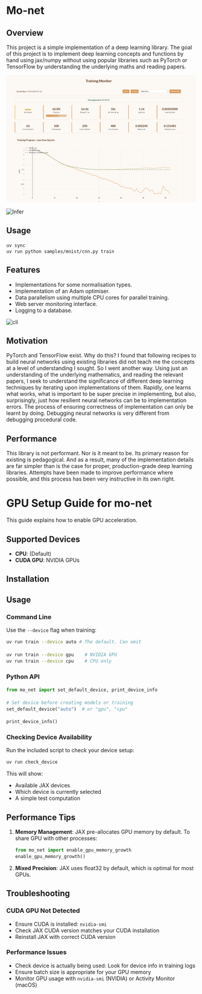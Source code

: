 # Mo-net

## Overview

This project is a simple implementation of a deep learning library. The goal of
this project is to implement deep learning concepts and functions by hand using
jax/numpy without using popular libraries such as PyTorch or TensorFlow by
understanding the underlying maths and reading papers.

![Dashboard](/assets/dashboard.png)

![Infer](/assets/after-grokking.png)

## Usage

```shell
uv sync
uv run python samples/mnist/cnn.py train
```

## Features

- Implementations for some normalisation types.
- Implementation of an Adam optimiser.
- Data parallelism using multiple CPU cores for parallel training.
- Web server monitoring interface.
- Logging to a database.

![cli](./assets/cli-interface.png)

## Motivation

PyTorch and TensorFlow exist. Why do this? I found that following recipes to
build neural networks using existing libraries did not teach me the concepts at
a level of understanding I sought. So I went another way. Using just an
understanding of the underlying mathematics, and reading the relevant papers, I
seek to understand the significance of different deep learning techniques by
iterating upon implementations of them. Rapidly, one learns what works, what is
important to be super precise in implementing, but also, surprisingly, just how
resilient neural networks can be to implementation errors. The process of
ensuring correctness of implementation can only be learnt by doing.
Debugging neural networks is very different from debugging procedural code.

## Performance

This library is not performant. Nor is it meant to be. Its primary reason for
existing is pedagogical. And as a result, many of the implementation details are
far simpler than is the case for proper, production-grade deep learning
libraries. Attempts have been made to improve performance where possible, and
this process has been very instructive in its own right.

# GPU Setup Guide for mo-net

This guide explains how to enable GPU acceleration.

## Supported Devices

- **CPU**: (Default)
- **CUDA GPU**: NVIDIA GPUs

## Installation

## Usage

### Command Line

Use the `--device` flag when training:

```bash
uv run train --device auto # The default. Can omit

uv run train --device gpu    # NVIDIA GPU
uv run train --device cpu    # CPU only
```

### Python API

```python
from mo_net import set_default_device, print_device_info

# Set device before creating models or training
set_default_device("auto")  # or "gpu", "cpu"

print_device_info()
```

### Checking Device Availability

Run the included script to check your device setup:

```bash
uv run check_device
```

This will show:

- Available JAX devices
- Which device is currently selected
- A simple test computation

## Performance Tips

1. **Memory Management**: JAX pre-allocates GPU memory by default. To share GPU with other processes:

   ```python
   from mo_net import enable_gpu_memory_growth
   enable_gpu_memory_growth()
   ```

2. **Mixed Precision**: JAX uses float32 by default, which is optimal for most GPUs.

## Troubleshooting

### CUDA GPU Not Detected

- Ensure CUDA is installed: `nvidia-smi`
- Check JAX CUDA version matches your CUDA installation
- Reinstall JAX with correct CUDA version

### Performance Issues

- Check device is actually being used: Look for device info in training logs
- Ensure batch size is appropriate for your GPU memory
- Monitor GPU usage with `nvidia-smi` (NVIDIA) or Activity Monitor (macOS)

